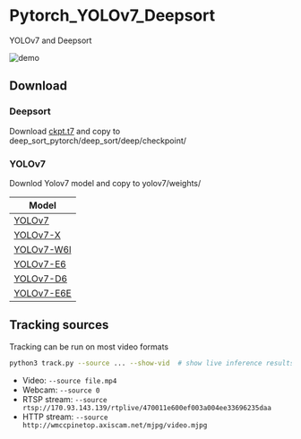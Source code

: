 # Pytorch_YOLOv7_Deepsort
 YOLOv7 and Deepsort



![demo](demo_yolov7_deepsort.gif)

## Download
### Deepsort
Download [ckpt.t7](https://drive.google.com/drive/folders/1xhG0kRH1EX5B9_Iz8gQJb7UNnn_riXi6) and copy to deep_sort_pytorch/deep_sort/deep/checkpoint/

### YOLOv7
Downlod Yolov7 model and copy to yolov7/weights/

[assets]: https://github.com/WongKinYiu/yolov7/releases/tag/v0.1

|Model |
| ------ |
|[YOLOv7][assets] |
|[YOLOv7-X][assets] |
|[YOLOv7-W6l][assets] |
|[YOLOv7-E6][assets] |
|[YOLOv7-D6][assets] |
|[YOLOv7-E6E][assets] |

## Tracking sources

Tracking can be run on most video formats

```bash
python3 track.py --source ... --show-vid  # show live inference results as well
```

- Video:  `--source file.mp4`
- Webcam:  `--source 0`
- RTSP stream:  `--source rtsp://170.93.143.139/rtplive/470011e600ef003a004ee33696235daa`
- HTTP stream:  `--source http://wmccpinetop.axiscam.net/mjpg/video.mjpg`
